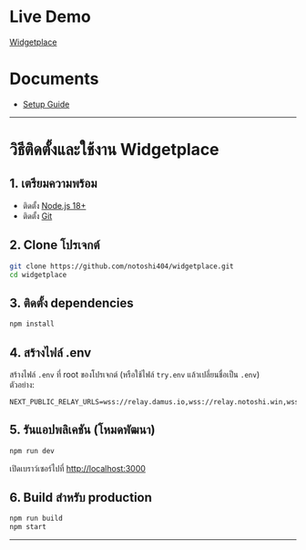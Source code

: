 # Live Demo

[Widgetplace](https://widgetplace-a736g.ondigitalocean.app/)

# Documents

- [Setup Guide](../main/docs/setup-obs.md)

---

# วิธีติดตั้งและใช้งาน Widgetplace

## 1. เตรียมความพร้อม
- ติดตั้ง [Node.js 18+](https://nodejs.org/)
- ติดตั้ง [Git](https://git-scm.com/)

## 2. Clone โปรเจกต์
```sh
git clone https://github.com/notoshi404/widgetplace.git
cd widgetplace
```

## 3. ติดตั้ง dependencies
```sh
npm install
```

## 4. สร้างไฟล์ .env
สร้างไฟล์ `.env` ที่ root ของโปรเจกต์ (หรือใช้ไฟล์ `try.env` แล้วเปลี่ยนชื่อเป็น `.env`)  
ตัวอย่าง:
```
NEXT_PUBLIC_RELAY_URLS=wss://relay.damus.io,wss://relay.notoshi.win,wss://relay.nostr.band,wss://nostr.oxtr.dev,wss://relay.siamdev.cc
```

## 5. รันแอปพลิเคชัน (โหมดพัฒนา)
```sh
npm run dev
```
เปิดเบราว์เซอร์ไปที่ [http://localhost:3000](http://localhost:3000)

## 6. Build สำหรับ production
```sh
npm run build
npm start
```

---
